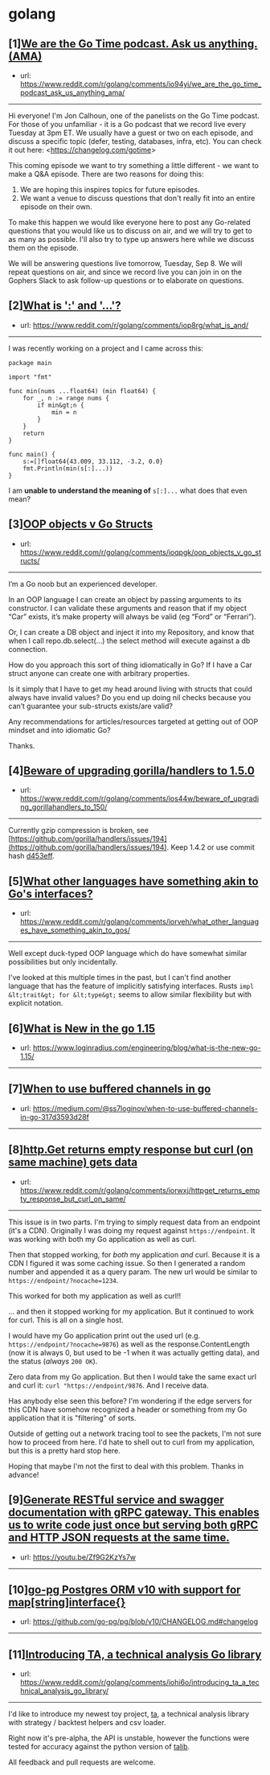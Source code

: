 # golang
## [1][We are the Go Time podcast. Ask us anything. (AMA)](https://www.reddit.com/r/golang/comments/io94yi/we_are_the_go_time_podcast_ask_us_anything_ama/)
- url: https://www.reddit.com/r/golang/comments/io94yi/we_are_the_go_time_podcast_ask_us_anything_ama/
---
Hi everyone! I'm Jon Calhoun, one of the panelists on the Go Time podcast. For those of you unfamiliar - it is a Go podcast that we record live every Tuesday at 3pm ET. We usually have a guest or two on each episode, and discuss a specific topic (defer, testing, databases, infra, etc). You can check it out here: &lt;https://changelog.com/gotime&gt;

This coming episode we want to try something a little different - we want to make a Q&amp;A episode. There are two reasons for doing this:

1. We are hoping this inspires topics for future episodes.
2. We want a venue to discuss questions that don't really fit into an entire episode on their own.

To make this happen we would like everyone here to post any Go-related questions that you would like us to discuss on air, and we will try to get to as many as possible. I'll also try to type up answers here while we discuss them on the episode.

We will be answering questions live tomorrow, Tuesday, Sep 8. We will repeat questions on air, and since we record live you can join in on the Gophers Slack to ask follow-up questions or to elaborate on questions.
## [2][What is ':' and '...'?](https://www.reddit.com/r/golang/comments/iop8rg/what_is_and/)
- url: https://www.reddit.com/r/golang/comments/iop8rg/what_is_and/
---
I was recently working on a project and I came across this:

    package main
    
    import "fmt"
    
    func min(nums ...float64) (min float64) {
    	for _, n := range nums {
    		if min&gt;n {
    			min = n
    		}
    	}
    	return
    }
    
    func main() {
    	s:=[]float64{43.009, 33.112, -3.2, 0.0}
    	fmt.Println(min(s[:]...))
    }

I am **unable to understand the meaning of** `s[:]...` what does that even mean?
## [3][OOP objects v Go Structs](https://www.reddit.com/r/golang/comments/ioqpgk/oop_objects_v_go_structs/)
- url: https://www.reddit.com/r/golang/comments/ioqpgk/oop_objects_v_go_structs/
---
I’m a Go noob but an experienced developer.

In an OOP language I can create an object by passing arguments to its constructor. I can validate these arguments and reason that if my object “Car” exists, it’s make property will always be valid (eg “Ford” or “Ferrari”).

Or, I can create a DB object and inject it into my Repository, and know that when I call repo.db.select(...) the select method will execute against a db connection.

How do you approach this sort of thing idiomatically in Go? If I have a Car struct anyone can create one with arbitrary properties.

Is it simply that I have to get my head around living with structs that could always have invalid values? Do you end up doing nil checks because you can’t guarantee your sub-structs exists/are valid?

Any recommendations for articles/resources targeted at getting out of OOP mindset and into idiomatic Go?

Thanks.
## [4][Beware of upgrading gorilla/handlers to 1.5.0](https://www.reddit.com/r/golang/comments/ios44w/beware_of_upgrading_gorillahandlers_to_150/)
- url: https://www.reddit.com/r/golang/comments/ios44w/beware_of_upgrading_gorillahandlers_to_150/
---
Currently gzip compression is broken, see [https://github.com/gorilla/handlers/issues/194](https://github.com/gorilla/handlers/issues/194). Keep 1.4.2 or use commit hash [d453eff](https://github.com/gorilla/handlers/commit/d453effd20e6817a8acfd9d278dadd21371da0ba).
## [5][What other languages have something akin to Go's interfaces?](https://www.reddit.com/r/golang/comments/iorveh/what_other_languages_have_something_akin_to_gos/)
- url: https://www.reddit.com/r/golang/comments/iorveh/what_other_languages_have_something_akin_to_gos/
---
Well except duck-typed OOP language which do have somewhat similar possibilities but only incidentally.

I've looked at this multiple times in the past, but I can't find another language that has the feature of implicitly satisfying interfaces. Rusts `impl &lt;trait&gt; for &lt;type&gt;` seems to allow similar flexibility but with explicit notation.
## [6][What is New in the go 1.15](https://www.reddit.com/r/golang/comments/iomyzw/what_is_new_in_the_go_115/)
- url: https://www.loginradius.com/engineering/blog/what-is-the-new-go-1.15/
---

## [7][When to use buffered channels in go](https://www.reddit.com/r/golang/comments/iorcmp/when_to_use_buffered_channels_in_go/)
- url: https://medium.com/@ss7loginov/when-to-use-buffered-channels-in-go-317d3593d28f
---

## [8][http.Get returns empty response but curl (on same machine) gets data](https://www.reddit.com/r/golang/comments/iorwxj/httpget_returns_empty_response_but_curl_on_same/)
- url: https://www.reddit.com/r/golang/comments/iorwxj/httpget_returns_empty_response_but_curl_on_same/
---
This issue is in two parts. I'm trying to simply request data from an endpoint (it's a CDN). Originally I was doing my request against `https://endpoint`. It was working with both my Go application as well as curl.

Then that stopped working, for *both* my application *and* curl. Because it is a CDN I figured it was some caching issue. So then I generated a random number and appended it as a query param. The new url would be similar to `https://endpoint/?nocache=1234`.

This worked for both my application as well as curl!!

... and then it stopped working for my application. But it continued to work for curl. This is all on a single host.

I would have my Go application print out the used url (e.g. `https://endpoint/?nocache=9876`) as well as the response.ContentLength (now it is always 0, but used to be -1 when it was actually getting data), and the status (*always* `200 OK`).

Zero data from my Go application. But then I would take the same exact url and curl it: `curl "https://endpoint/9876`. And I receive data.

Has anybody else seen this before? I'm wondering if the edge servers for this CDN have somehow recognized a header or something from my Go application that it is "filtering" of sorts.

Outside of getting out a network tracing tool to see the packets, I'm not sure how to proceed from here. I'd hate to shell out to curl from my application, but this is a pretty hard stop here.

Hoping that maybe I'm not the first to deal with this problem. Thanks in advance!
## [9][Generate RESTful service and swagger documentation with gRPC gateway. This enables us to write code just once but serving both gRPC and HTTP JSON requests at the same time.](https://www.reddit.com/r/golang/comments/ioswkv/generate_restful_service_and_swagger/)
- url: https://youtu.be/Zf9G2KzYs7w
---

## [10][go-pg Postgres ORM v10 with support for map[string]interface{}](https://www.reddit.com/r/golang/comments/ioopad/gopg_postgres_orm_v10_with_support_for/)
- url: https://github.com/go-pg/pg/blob/v10/CHANGELOG.md#changelog
---

## [11][Introducing TA, a technical analysis Go library](https://www.reddit.com/r/golang/comments/iohi6o/introducing_ta_a_technical_analysis_go_library/)
- url: https://www.reddit.com/r/golang/comments/iohi6o/introducing_ta_a_technical_analysis_go_library/
---
I'd like to introduce my newest toy project, [ta](https://github.com/OneOfOne/ta), a technical analysis library with strategy / backtest helpers and csv loader.

Right now it's pre-alpha, the API is unstable, however the functions were tested for accuracy against the python version of [talib](https://github.com/mrjbq7/ta-lib).

All feedback and pull requests are welcome.

